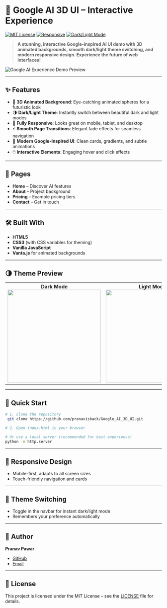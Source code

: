 # 🚀 Google AI 3D UI – Interactive Experience

[![MIT License](https://img.shields.io/badge/License-MIT-blue.svg)](LICENSE)
[![Responsive](https://img.shields.io/badge/Responsive-Yes-brightgreen)](#)
[![Dark/Light Mode](https://img.shields.io/badge/Theme-Dark%20%2F%20Light-blueviolet)](#)

> **A stunning, interactive Google-inspired AI UI demo with 3D animated backgrounds, smooth dark/light theme switching, and modern responsive design. Experience the future of web interfaces!**

![Google AI Experience Demo Preview](https://raw.githubusercontent.com/pranavisback/Simple-Project/main/preview.png)

---

## ✨ Features

- 🎨 **3D Animated Background**: Eye-catching animated spheres for a futuristic look
- 🌗 **Dark/Light Theme**: Instantly switch between beautiful dark and light modes
- 📱 **Fully Responsive**: Looks great on mobile, tablet, and desktop
- ⚡ **Smooth Page Transitions**: Elegant fade effects for seamless navigation
- 🧩 **Modern Google-Inspired UI**: Clean cards, gradients, and subtle animations
- 🖱️ **Interactive Elements**: Engaging hover and click effects

---

## 📄 Pages

- **Home** – Discover AI features
- **About** – Project background
- **Pricing** – Example pricing tiers
- **Contact** – Get in touch

---

## 🛠️ Built With

- **HTML5**
- **CSS3** (with CSS variables for theming)
- **Vanilla JavaScript**
- **Vanta.js** for animated backgrounds

---

## 🌗 Theme Preview

<table>
<tr>
<td align="center"><b>Dark Mode</b><br><img src="https://via.placeholder.com/400x200?text=Dark+Mode" width="300"></td>
<td align="center"><b>Light Mode</b><br><img src="https://via.placeholder.com/400x200?text=Light+Mode" width="300"></td>
</tr>
</table>

---

## 🚦 Quick Start

```bash
# 1. Clone the repository
 git clone https://github.com/pranavisback/Google_AI_3D_UI.git

# 2. Open index.html in your browser

# Or use a local server (recommended for best experience)
python -m http.server
```

---

## 📱 Responsive Design

- Mobile-first, adapts to all screen sizes
- Touch-friendly navigation and cards

---

## 🎨 Theme Switching

- Toggle in the navbar for instant dark/light mode
- Remembers your preference automatically

---

## 👤 Author

**Pranav Pawar**

- [GitHub](https://github.com/pranavisback)
- [Email](mailto:pranav647p@gmail.com)

---

## 📜 License

This project is licensed under the MIT License – see the [LICENSE](LICENSE) file for details.
